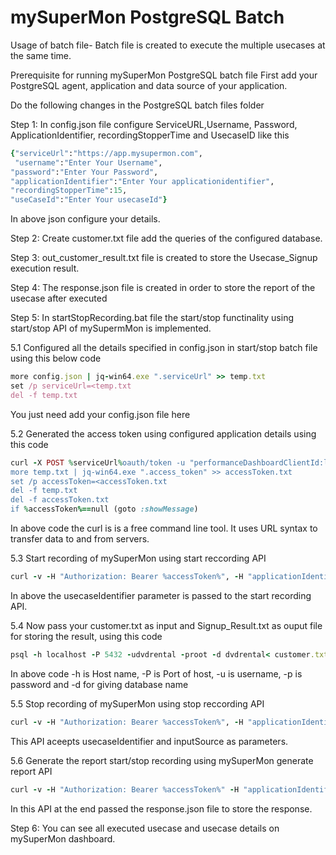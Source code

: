 # mySuperMon PostgreSQL Batch 
Usage of batch file-
Batch file is created to execute the multiple usecases at the same time. 

Prerequisite for running  mySuperMon PostgreSQL batch file
First add your PostgreSQL agent, application and data source of your application.

Do the following changes in the PostgreSQL batch files folder

Step 1: In config.json file configure ServiceURL,Username, Password, ApplicationIdentifier, recordingStopperTime and UsecaseID like this
```ruby
{"serviceUrl":"https://app.mysupermon.com",
 "username":"Enter Your Username", 
"password":"Enter Your Password", 
"applicationIdentifier":"Enter Your applicationidentifier", 
"recordingStopperTime":15,
"useCaseId":"Enter Your usecaseId"}
```

In above json configure your details. 
 
Step 2: Create customer.txt file add the queries of the configured database.

Step 3: out_customer_result.txt file is created to store the Usecase_Signup execution result.

Step 4: The response.json file is created in order to store the report of the usecase after executed

Step 5: In startStopRecording.bat file the start/stop functinality using start/stop API of mySupermMon is implemented.

5.1 Configured all the details specified in config.json in start/stop batch file using this below code
```ruby
more config.json | jq-win64.exe ".serviceUrl" >> temp.txt
set /p serviceUrl=<temp.txt
del -f temp.txt
```
You just need add your config.json file here

5.2 Generated the access token using configured application details using this code
```ruby
curl -X POST %serviceUrl%oauth/token -u "performanceDashboardClientId:ljknsqy9tp6123" -d "grant_type=password" -d "username=%username%" -d "password=%password%" >> temp.txt
more temp.txt | jq-win64.exe ".access_token" >> accessToken.txt
set /p accessToken=<accessToken.txt
del -f temp.txt
del -f accessToken.txt
if %accessToken%==null (goto :showMessage)
```
In above code the curl is is a free command line tool. It uses URL syntax to transfer data to and from servers.

5.3 Start recording of mySuperMon using start reccording API 
```ruby
curl -v -H "Authorization: Bearer %accessToken%", -H "applicationIdentifier:%applicationIdentifier%" -X GET %serviceUrl%devaten/data/startRecording?usecaseIdentifier="Signup"
```
In above the usecaseIdentifier parameter is passed to the start recording API. 


5.4 Now pass your customer.txt as input and Signup_Result.txt as ouput file for storing the result, using this code
```ruby
psql -h localhost -P 5432 -udvdrental -proot -d dvdrental< customer.txt > out_customer_result.txt
```
In above code -h is Host name, -P is Port of host, -u is username, -p is password and -d for giving database name

5.5 Stop recording of mySuperMon using stop reccording API 
```ruby
curl -v -H "Authorization: Bearer %accessToken%", -H "applicationIdentifier:%applicationIdentifier%" -X GET %serviceUrl%devaten/data/stopRecording?usecaseIdentifier="Signup&inputSource=batFile"
```

This API aceepts usecaseIdentifier and inputSource as parameters.

5.6 Generate the report start/stop recording using mySuperMon generate report API 
```ruby
curl -v -H "Authorization: Bearer %accessToken%" -H "applicationIdentifier:%applicationIdentifier%" -X GET %serviceUrl%devaten/data/generateReport >> response.json
 ```
In this API at the end passed the response.json file to store the response.

Step 6: You can see all executed usecase and usecase details on mySuperMon dashboard.





 
 

 
